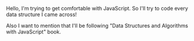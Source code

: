 Hello, I'm trying to get comfortable with JavaScript.
So I'll try to code every data structure I came across! 


Also I want to mention that I'll be following "Data Structures and Algorithms
with JavaScript" book.
